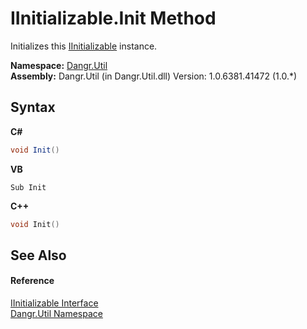 # IInitializable.Init Method 
 

Initializes this <a href="T_Dangr_Util_IInitializable">IInitializable</a> instance.

**Namespace:**&nbsp;<a href="N_Dangr_Util">Dangr.Util</a><br />**Assembly:**&nbsp;Dangr.Util (in Dangr.Util.dll) Version: 1.0.6381.41472 (1.0.*)

## Syntax

**C#**<br />
``` C#
void Init()
```

**VB**<br />
``` VB
Sub Init
```

**C++**<br />
``` C++
void Init()
```


## See Also


#### Reference
<a href="T_Dangr_Util_IInitializable">IInitializable Interface</a><br /><a href="N_Dangr_Util">Dangr.Util Namespace</a><br />